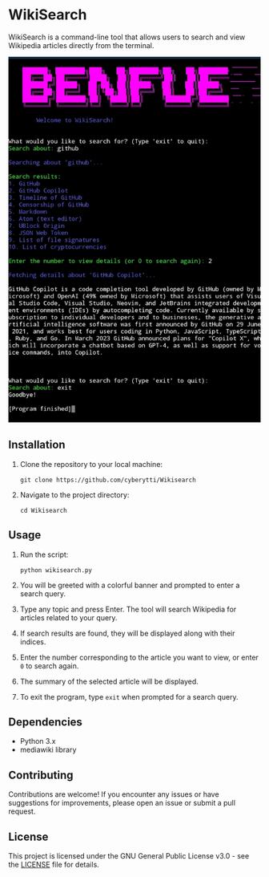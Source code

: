 # WikiSearch

WikiSearch is a command-line tool that allows users to search and view Wikipedia articles directly from the terminal.

![WikiSearch](https://github.com/cyberytti/Wikisearch/blob/main/IMG_20240321_135758.png)

## Installation

1. Clone the repository to your local machine:

    ```
    git clone https://github.com/cyberytti/Wikisearch
    ```

2. Navigate to the project directory:

    ```
    cd Wikisearch
    ```


## Usage

1. Run the script:

    ```
    python wikisearch.py
    ```

2. You will be greeted with a colorful banner and prompted to enter a search query.

3. Type any topic and press Enter. The tool will search Wikipedia for articles related to your query.

4. If search results are found, they will be displayed along with their indices.

5. Enter the number corresponding to the article you want to view, or enter `0` to search again.

6. The summary of the selected article will be displayed.

7. To exit the program, type `exit` when prompted for a search query.

## Dependencies

- Python 3.x
- mediawiki library

## Contributing

Contributions are welcome! If you encounter any issues or have suggestions for improvements, please open an issue or submit a pull request.

## License

This project is licensed under the GNU General Public License v3.0 - see the [LICENSE](LICENSE) file for details.
